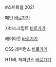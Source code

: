 #스마트웹 2021

메인 <a href="https://webstoryboy.github.io/dothome21/">바로가기</a>

자바스크립트 <a href="https://webstoryboy.github.io/dothome21/javascript/javascript100.html">바로가기</a>

레이아웃 <a href="https://webstoryboy.github.io/dothome21/layout/index.html">바로가기</a>

CSS 레퍼런스 <a href="https://webstoryboy.github.io/dothome21/refer-css/index.html">바로가기</a>

HTML 레퍼런스 <a href="https://webstoryboy.github.io/dothome21/refer-html/index.html">바로가기</a>
